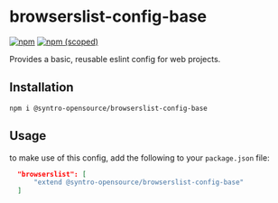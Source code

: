 # browserslist-config-base

[![npm](https://img.shields.io/npm/dt/@syntro-opensource/browserslist-config-base)](https://www.npmjs.com/package/@syntro-opensource/browserslist-config-base)
[![npm (scoped)](https://img.shields.io/npm/v/@syntro-opensource/browserslist-config-base)](https://www.npmjs.com/package/@syntro-opensource/browserslist-config-base)

Provides a basic, reusable eslint config for web projects.

## Installation

```
npm i @syntro-opensource/browserslist-config-base
```

## Usage

to make use of this config, add the following to your `package.json` file:
```json
  "browserslist": [
      "extend @syntro-opensource/browserslist-config-base"
  ]
```
